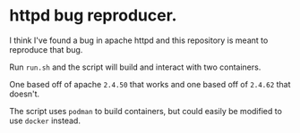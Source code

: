 # httpd bug reproducer.

I think I've found a bug in apache httpd and this repository is meant to
reproduce that bug.

Run `run.sh` and the script will build and interact with two containers.

One based off of apache `2.4.50` that works and one based off of `2.4.62` that doesn't.

The script uses `podman` to build containers, but could easily be modified to use `docker`
instead.
